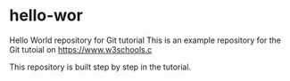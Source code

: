 # hello-wor
Hello World repository for Git tutorial
This is an example repository for the Git tutoial on https://www.w3schools.c








This repository is built step by step in the tutorial.
